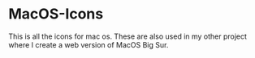 # MacOS-Icons
This is all the icons for mac os. These are also used in my other project where I create a web version of MacOS Big Sur.
